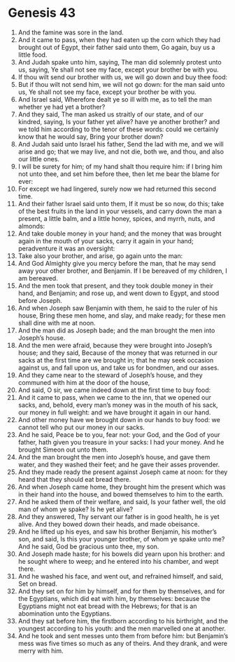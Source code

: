 ﻿# Genesis 43
1. And the famine was sore in the land. 
2. And it came to pass, when they had eaten up the corn which they had brought out of Egypt, their father said unto them, Go again, buy us a little food. 
3. And Judah spake unto him, saying, The man did solemnly protest unto us, saying, Ye shall not see my face, except your brother be with you. 
4. If thou wilt send our brother with us, we will go down and buy thee food: 
5. But if thou wilt not send him, we will not go down: for the man said unto us, Ye shall not see my face, except your brother be with you. 
6. And Israel said, Wherefore dealt ye so ill with me, as to tell the man whether ye had yet a brother? 
7. And they said, The man asked us straitly of our state, and of our kindred, saying, Is your father yet alive? have ye another brother? and we told him according to the tenor of these words: could we certainly know that he would say, Bring your brother down? 
8. And Judah said unto Israel his father, Send the lad with me, and we will arise and go; that we may live, and not die, both we, and thou, and also our little ones. 
9. I will be surety for him; of my hand shalt thou require him: if I bring him not unto thee, and set him before thee, then let me bear the blame for ever: 
10. For except we had lingered, surely now we had returned this second time. 
11. And their father Israel said unto them, If it must be so now, do this; take of the best fruits in the land in your vessels, and carry down the man a present, a little balm, and a little honey, spices, and myrrh, nuts, and almonds: 
12. And take double money in your hand; and the money that was brought again in the mouth of your sacks, carry it again in your hand; peradventure it was an oversight: 
13. Take also your brother, and arise, go again unto the man: 
14. And God Almighty give you mercy before the man, that he may send away your other brother, and Benjamin. If I be bereaved of my children, I am bereaved. 
15.  And the men took that present, and they took double money in their hand, and Benjamin; and rose up, and went down to Egypt, and stood before Joseph. 
16. And when Joseph saw Benjamin with them, he said to the ruler of his house, Bring these men home, and slay, and make ready; for these men shall dine with me at noon. 
17. And the man did as Joseph bade; and the man brought the men into Joseph’s house. 
18. And the men were afraid, because they were brought into Joseph’s house; and they said, Because of the money that was returned in our sacks at the first time are we brought in; that he may seek occasion against us, and fall upon us, and take us for bondmen, and our asses. 
19. And they came near to the steward of Joseph’s house, and they communed with him at the door of the house, 
20. And said, O sir, we came indeed down at the first time to buy food: 
21. And it came to pass, when we came to the inn, that we opened our sacks, and, behold, every man’s money was in the mouth of his sack, our money in full weight: and we have brought it again in our hand. 
22. And other money have we brought down in our hands to buy food: we cannot tell who put our money in our sacks. 
23. And he said, Peace be to you, fear not: your God, and the God of your father, hath given you treasure in your sacks: I had your money. And he brought Simeon out unto them. 
24. And the man brought the men into Joseph’s house, and gave them water, and they washed their feet; and he gave their asses provender. 
25. And they made ready the present against Joseph came at noon: for they heard that they should eat bread there. 
26.  And when Joseph came home, they brought him the present which was in their hand into the house, and bowed themselves to him to the earth. 
27. And he asked them of their welfare, and said, Is your father well, the old man of whom ye spake? Is he yet alive? 
28. And they answered, Thy servant our father is in good health, he is yet alive. And they bowed down their heads, and made obeisance. 
29. And he lifted up his eyes, and saw his brother Benjamin, his mother’s son, and said, Is this your younger brother, of whom ye spake unto me? And he said, God be gracious unto thee, my son. 
30. And Joseph made haste; for his bowels did yearn upon his brother: and he sought where to weep; and he entered into his chamber, and wept there. 
31. And he washed his face, and went out, and refrained himself, and said, Set on bread. 
32. And they set on for him by himself, and for them by themselves, and for the Egyptians, which did eat with him, by themselves: because the Egyptians might not eat bread with the Hebrews; for that is an abomination unto the Egyptians. 
33. And they sat before him, the firstborn according to his birthright, and the youngest according to his youth: and the men marvelled one at another. 
34. And he took and sent messes unto them from before him: but Benjamin’s mess was five times so much as any of theirs. And they drank, and were merry with him. 

